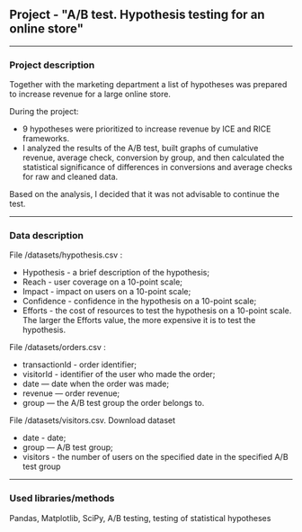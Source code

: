 ## Project - "A/B test. Hypothesis testing for an online store"
___
### Project description
Together with the marketing department a list of hypotheses was prepared to increase revenue for a large online store.

During the project: 
- 9 hypotheses were prioritized to increase revenue by ICE and RICE frameworks. 
- I analyzed the results of the A/B test, built graphs of cumulative revenue, average check, conversion by group, and then calculated the statistical significance of differences in conversions and average checks for raw and cleaned data. 

Based on the analysis, I decided that it was not advisable to continue the test.
___
### Data description
File /datasets/hypothesis.csv :
- Hypothesis - a brief description of the hypothesis;
- Reach - user coverage on a 10-point scale;
- Impact - impact on users on a 10-point scale;
- Confidence - confidence in the hypothesis on a 10-point scale;
- Efforts - the cost of resources to test the hypothesis on a 10-point scale. The larger the Efforts value, the more expensive it is to test the hypothesis.

File /datasets/orders.csv :
- transactionId - order identifier;
- visitorId - identifier of the user who made the order;
- date — date when the order was made;
- revenue — order revenue;
- group — the A/B test group the order belongs to.

File /datasets/visitors.csv. Download dataset
- date - date;
- group — A/B test group;
- visitors - the number of users on the specified date in the specified A/B test group
___
### Used libraries/methods
Pandas, Matplotlib, SciPy, A/B testing, testing of statistical hypotheses
